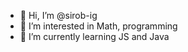 
- 👋 Hi, I’m @sirob-ig
- 👀 I’m interested in Math, programming
- 🌱 I’m currently learning JS and Java

<!---
sirob-ig/sirob-ig is a ✨ special ✨ repository because its `README.md` (this file) appears on your GitHub profile.
You can click the Preview link to take a look at your changes.
--->
